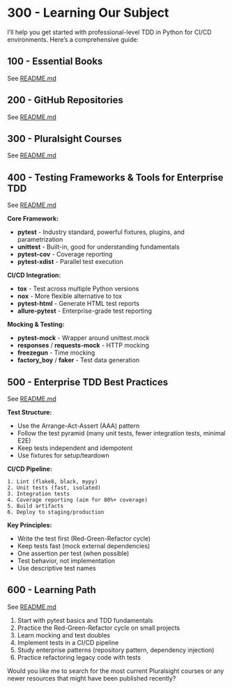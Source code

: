 # 300 - Learning Our Subject

I’ll help you get started with professional-level TDD in Python for CI/CD environments. Here’s a comprehensive guide:

## 100 - Essential Books

See [README.md](./100/README.md)

## 200 - GitHub Repositories

See [README.md](./200/README.md)

## 300 - Pluralsight Courses

See [README.md](./300/README.md)

## 400 - Testing Frameworks & Tools for Enterprise TDD

See [README.md](./400/README.md)

**Core Framework:**

- **pytest** - Industry standard, powerful fixtures, plugins, and parametrization
- **unittest** - Built-in, good for understanding fundamentals
- **pytest-cov** - Coverage reporting
- **pytest-xdist** - Parallel test execution

**CI/CD Integration:**

- **tox** - Test across multiple Python versions
- **nox** - More flexible alternative to tox
- **pytest-html** - Generate HTML test reports
- **allure-pytest** - Enterprise-grade test reporting

**Mocking & Testing:**

- **pytest-mock** - Wrapper around unittest.mock
- **responses** / **requests-mock** - HTTP mocking
- **freezegun** - Time mocking
- **factory_boy** / **faker** - Test data generation

## 500 - Enterprise TDD Best Practices

See [README.md](./500/README.md)

**Test Structure:**

- Use the Arrange-Act-Assert (AAA) pattern
- Follow the test pyramid (many unit tests, fewer integration tests, minimal E2E)
- Keep tests independent and idempotent
- Use fixtures for setup/teardown

**CI/CD Pipeline:**

```
1. Lint (flake8, black, mypy)
2. Unit tests (fast, isolated)
3. Integration tests
4. Coverage reporting (aim for 80%+ coverage)
5. Build artifacts
6. Deploy to staging/production
```

**Key Principles:**

- Write the test first (Red-Green-Refactor cycle)
- Keep tests fast (mock external dependencies)
- One assertion per test (when possible)
- Test behavior, not implementation
- Use descriptive test names

## 600 - Learning Path

See [README.md](./600/README.md)

1. Start with pytest basics and TDD fundamentals
1. Practice the Red-Green-Refactor cycle on small projects
1. Learn mocking and test doubles
1. Implement tests in a CI/CD pipeline
1. Study enterprise patterns (repository pattern, dependency injection)
1. Practice refactoring legacy code with tests

Would you like me to search for the most current Pluralsight courses or any newer resources that might have been published recently?​​​​​​​​​​​​​​​​
